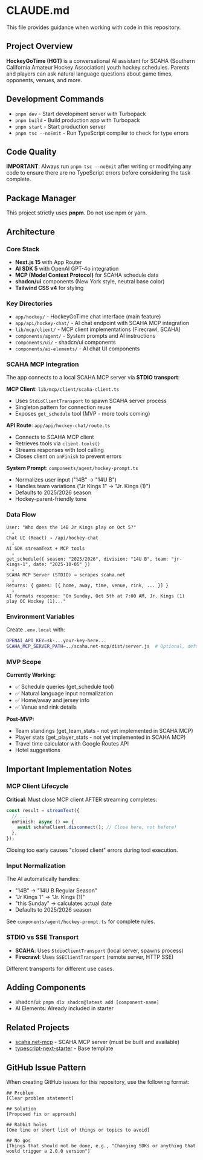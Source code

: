 # CLAUDE.md

This file provides guidance when working with code in this repository.

## Project Overview

**HockeyGoTime (HGT)** is a conversational AI assistant for SCAHA (Southern California Amateur Hockey Association) youth hockey schedules. Parents and players can ask natural language questions about game times, opponents, venues, and more.

## Development Commands

- `pnpm dev` - Start development server with Turbopack
- `pnpm build` - Build production app with Turbopack
- `pnpm start` - Start production server
- `pnpm tsc --noEmit` - Run TypeScript compiler to check for type errors

## Code Quality

**IMPORTANT**: Always run `pnpm tsc --noEmit` after writing or modifying any code to ensure there are no TypeScript errors before considering the task complete.

## Package Manager

This project strictly uses **pnpm**. Do not use npm or yarn.

## Architecture

### Core Stack
- **Next.js 15** with App Router
- **AI SDK 5** with OpenAI GPT-4o integration
- **MCP (Model Context Protocol)** for SCAHA schedule data
- **shadcn/ui** components (New York style, neutral base color)
- **Tailwind CSS v4** for styling

### Key Directories
- `app/hockey/` - HockeyGoTime chat interface (main feature)
- `app/api/hockey-chat/` - AI chat endpoint with SCAHA MCP integration
- `lib/mcp/client/` - MCP client implementations (Firecrawl, SCAHA)
- `components/agent/` - System prompts and AI instructions
- `components/ui/` - shadcn/ui components
- `components/ai-elements/` - AI chat UI components

### SCAHA MCP Integration

The app connects to a local SCAHA MCP server via **STDIO transport**:

**MCP Client**: `lib/mcp/client/scaha-client.ts`
- Uses `StdioClientTransport` to spawn SCAHA server process
- Singleton pattern for connection reuse
- Exposes `get_schedule` tool (MVP - more tools coming)

**API Route**: `app/api/hockey-chat/route.ts`
- Connects to SCAHA MCP client
- Retrieves tools via `client.tools()`
- Streams responses with tool calling
- Closes client on `onFinish` to prevent errors

**System Prompt**: `components/agent/hockey-prompt.ts`
- Normalizes user input ("14B" → "14U B")
- Handles team variations ("Jr Kings 1" → "Jr. Kings (1)")
- Defaults to 2025/2026 season
- Hockey-parent-friendly tone

### Data Flow

```
User: "Who does the 14B Jr Kings play on Oct 5?"
  ↓
Chat UI (React) → /api/hockey-chat
  ↓
AI SDK streamText + MCP tools
  ↓
get_schedule({ season: "2025/2026", division: "14U B", team: "jr-kings-1", date: "2025-10-05" })
  ↓
SCAHA MCP Server (STDIO) → scrapes scaha.net
  ↓
Returns: { games: [{ home, away, time, venue, rink, ... }] }
  ↓
AI formats response: "On Sunday, Oct 5th at 7:00 AM, Jr. Kings (1) play OC Hockey (1)..."
```

### Environment Variables

Create `.env.local` with:
```bash
OPENAI_API_KEY=sk-...your-key-here...
SCAHA_MCP_SERVER_PATH=../scaha.net-mcp/dist/server.js  # Optional, defaults to this
```

### MVP Scope

**Currently Working:**
- ✅ Schedule queries (get_schedule tool)
- ✅ Natural language input normalization
- ✅ Home/away and jersey info
- ✅ Venue and rink details

**Post-MVP:**
- Team standings (get_team_stats - not yet implemented in SCAHA MCP)
- Player stats (get_player_stats - not yet implemented in SCAHA MCP)
- Travel time calculator with Google Routes API
- Hotel suggestions

## Important Implementation Notes

### MCP Client Lifecycle

**Critical**: Must close MCP client AFTER streaming completes:

```typescript
const result = streamText({
  // ...
  onFinish: async () => {
    await schahaClient.disconnect(); // Close here, not before!
  },
});
```

Closing too early causes "closed client" errors during tool execution.

### Input Normalization

The AI automatically handles:
- "14B" → "14U B Regular Season"
- "Jr Kings 1" → "Jr. Kings (1)"
- "this Sunday" → calculates actual date
- Defaults to 2025/2026 season

See `components/agent/hockey-prompt.ts` for complete rules.

### STDIO vs SSE Transport

- **SCAHA**: Uses `StdioClientTransport` (local server, spawns process)
- **Firecrawl**: Uses `SSEClientTransport` (remote server, HTTP SSE)

Different transports for different use cases.

## Adding Components

- shadcn/ui: `pnpm dlx shadcn@latest add [component-name]`
- AI Elements: Already included in starter

## Related Projects

- [scaha.net-mcp](https://github.com/joerawr/scaha.net-mcp) - SCAHA MCP server (must be built and available)
- [typescript-next-starter](https://github.com/AgentEngineer-ing/typescript-next-starter) - Base template

## GitHub Issue Pattern

When creating GitHub issues for this repository, use the following format:

```
## Problem
[Clear problem statement]

## Solution
[Proposed fix or approach]

## Rabbit holes
[One line or short list of things or topics to avoid]

## No gos
[Things that should not be done, e.g., "Changing SDKs or anything that would trigger a 2.0.0 version"]
```
